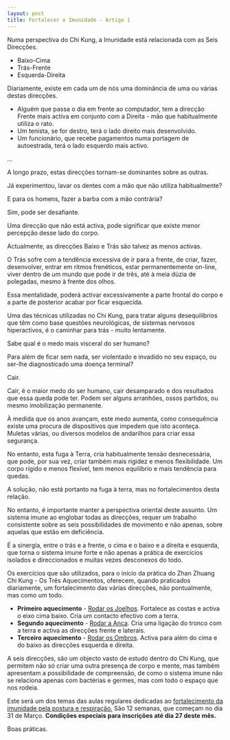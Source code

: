 ```yaml
---
layout: post
title: Fortalecer o Imunidade - Artigo 1
---
```


Numa perspectiva do Chi Kung, a Imunidade está relacionada com as Seis Direcções.

+ Baixo-Cima
+ Trás-Frente
+ Esquerda-Direita

Diariamente, existe em cada um de nós uma dominância de uma ou várias destas direcções.  

+ Alguém que passa o dia em frente ao computador, tem a direcção Frente mais activa em conjunto com a Direita - mão que habitualmente utiliza o rato. 
+ Um tenista, se for destro, terá o lado direito mais desenvolvido. 
+ Um funcionário, que recebe pagamentos numa portagem de autoestrada, terá o lado esquerdo mais activo.

…

A longo prazo, estas direcções tornam-se dominantes sobre as outras. 

Já experimentou, lavar os dentes com a mão que não utiliza habitualmente?

E para os homens, fazer a barba com a mão contrária?

Sim, pode ser desafiante. 

Uma direcção que não está activa, pode significar que existe menor percepção desse lado do corpo. 

Actualmente, as direcções Baixo e Trás são talvez as menos activas.

O Trás sofre com a tendência excessiva de ir para a frente, de criar, fazer, desenvolver, entrar em ritmos frenéticos, estar permanentemente on-line, viver dentro de um mundo que pode ir de três, até à meia dúzia de polegadas, mesmo à frente dos olhos. 

Essa mentalidade, poderá activar excessivamente a parte frontal do corpo e a parte de posterior acabar por ficar esquecida. 

Uma das técnicas utilizadas no Chi Kung, para tratar alguns desequilíbrios que têm como base questões neurológicas, de sistemas nervosos hiperactivos, é o caminhar para trás - muito lentamente. 

Sabe qual é o medo mais visceral do ser humano?

Para além de ficar sem nada, ser violentado e invadido no seu espaço, ou ser-lhe diagnosticado uma doença terminal?

Cair. 

Cair, é o maior medo do ser humano, cair desamparado e dos resultados que essa queda pode ter. Podem ser alguns arranhões, ossos partidos, ou mesmo imobilização permanente.

À medida que os anos avançam, este medo aumenta, como consequência existe uma procura de dispositivos que impedem que isto aconteça. Muletas várias, ou diversos modelos de andarilhos para criar essa segurança. 

No entanto, esta fuga à Terra, cria habitualmente tensão desnecessária, que pode, por sua vez, criar também mais rigidez e menos flexibilidade. Um corpo rígido e menos flexível, tem menos equilíbrio e mais tendência para quedas. 

A solução, não está portanto na fuga à terra, mas no fortalecimentos desta relação. 

No entanto, é importante manter a perspectiva oriental deste assunto. Um sistema imune ao englobar todas as direcções, requer um trabalho consistente sobre as seis possibilidades de movimento e não apenas, sobre aquelas que estão em deficiência. 

É a sinergia, entre o trás e a frente, o cima e o baixo e a direita e esquerda, que torna o sistema imune forte e não apenas a prática de exercícios isolados e direccionados e muitas vezes desconexos do todo. 

Os exercícios que são utilizados, para o início da prática do Zhan Zhuang Chi Kung - Os Três Aquecimentos, oferecem, quando praticados diariamente, um fortalecimento das várias direcções, não pontualmente, mas como um todo. 

+ **Primeiro aquecimento** - [Rodar os Joelhos](http://www.youtube.com/watch?v=9f17sT9P4FU&t=0m30s). Fortalece as costas e activa o eixo cima baixo. Cria um contacto efectivo com a terra. 
+ **Segundo aquecimento** - [Rodar a Anca](http://www.youtube.com/watch?v=9f17sT9P4FU&t=3m34s). Cria uma ligação do tronco com a terra e activa as direcções frente e laterais. 
+ **Terceiro aquecimento** - [Rodar os Ombros](http://www.youtube.com/watch?v=9f17sT9P4FU&t=6m49s). Activa para além do cima e do baixo as direcções esquerda e direita. 

A seis direcções, são um objecto vasto de estudo dentro do Chi Kung, que permitem não só criar uma outra presença de corpo e mente, mas também apresentam a possibilidade de compreensão, de como o sistema imune não se relaciona apenas com bactérias e germes, mas com todo o espaço que nos rodeia. 

Este será um dos temas das aulas regulares dedicadas ao [fortalecimento da imunidade pela postura e respiração.](http://lourencoazevedo.com/imunidade.html) São 12 semanas, que começam no dia 31 de Março. **Condições especiais para inscrições até dia 27 deste mês.**

Boas práticas.
